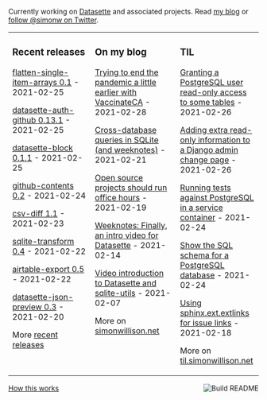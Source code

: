 Currently working on [Datasette](https://datasette.io/) and associated projects. Read [my blog](https://simonwillison.net/) or [follow @simonw on Twitter](https://twitter.com/simonw).

<table><tr><td valign="top" width="33%">

### Recent releases
<!-- recent_releases starts -->
[flatten-single-item-arrays 0.1](https://github.com/simonw/flatten-single-item-arrays/releases/tag/0.1) - 2021-02-25

[datasette-auth-github 0.13.1](https://github.com/simonw/datasette-auth-github/releases/tag/0.13.1) - 2021-02-25

[datasette-block 0.1.1](https://github.com/simonw/datasette-block/releases/tag/0.1.1) - 2021-02-25

[github-contents 0.2](https://github.com/simonw/github-contents/releases/tag/0.2) - 2021-02-24

[csv-diff 1.1](https://github.com/simonw/csv-diff/releases/tag/1.1) - 2021-02-23

[sqlite-transform 0.4](https://github.com/simonw/sqlite-transform/releases/tag/0.4) - 2021-02-22

[airtable-export 0.5](https://github.com/simonw/airtable-export/releases/tag/0.5) - 2021-02-22

[datasette-json-preview 0.3](https://github.com/simonw/datasette-json-preview/releases/tag/0.3) - 2021-02-20
<!-- recent_releases ends -->
More [recent releases](https://github.com/simonw/simonw/blob/main/releases.md)
</td><td valign="top" width="34%">

### On my blog
<!-- blog starts -->
[Trying to end the pandemic a little earlier with VaccinateCA](http://simonwillison.net/2021/Feb/28/vaccinateca/) - 2021-02-28

[Cross-database queries in SQLite (and weeknotes)](http://simonwillison.net/2021/Feb/21/cross-database-queries/) - 2021-02-21

[Open source projects should run office hours](http://simonwillison.net/2021/Feb/19/office-hours/) - 2021-02-19

[Weeknotes: Finally, an intro video for Datasette](http://simonwillison.net/2021/Feb/14/weeknotes/) - 2021-02-14

[Video introduction to Datasette and sqlite-utils](http://simonwillison.net/2021/Feb/7/video/) - 2021-02-07
<!-- blog ends -->
More on [simonwillison.net](https://simonwillison.net/)
</td><td valign="top" width="33%">

### TIL
<!-- tils starts -->
[Granting a PostgreSQL user read-only access to some tables](https://til.simonwillison.net/postgresql/read-only-postgresql-user) - 2021-02-26

[Adding extra read-only information to a Django admin change page](https://til.simonwillison.net/django/extra-read-only-admin-information) - 2021-02-26

[Running tests against PostgreSQL in a service container](https://til.simonwillison.net/github-actions/postgresq-service-container) - 2021-02-24

[Show the SQL schema for a PostgreSQL database](https://til.simonwillison.net/postgresql/show-schema) - 2021-02-24

[Using sphinx.ext.extlinks for issue links](https://til.simonwillison.net/sphinx/sphinx-ext-extlinks) - 2021-02-18
<!-- tils ends -->
More on [til.simonwillison.net](https://til.simonwillison.net/)
</td></tr></table>

<a href="https://github.com/simonw/simonw/actions"><img src="https://github.com/simonw/simonw/workflows/Build%20README/badge.svg" align="right" alt="Build README"></a> <a href="https://simonwillison.net/2020/Jul/10/self-updating-profile-readme/">How this works</a>
